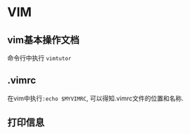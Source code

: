 # VIM

## vim基本操作文档

命令行中执行 `vimtutor`

## .vimrc

在vim中执行`:echo $MYVIMRC`, 可以得知.vimrc文件的位置和名称.

## 打印信息
